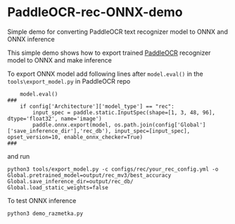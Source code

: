 # PaddleOCR-rec-ONNX-demo
Simple demo for converting PaddleOCR text recognizer model to ONNX and ONNX inference

This simple demo shows how to export trained [PaddleOCR](https://github.com/PaddlePaddle/PaddleOCR) recognizer model to ONNX and make inference

To export ONNX model add following lines after `model.eval()` in the `tools\export_model.py` in PaddleOCR repo

```
    model.eval()
###
    if config['Architecture']['model_type'] == "rec":
        input_spec = paddle.static.InputSpec(shape=[1, 3, 48, 96], dtype='float32', name='image')
        paddle.onnx.export(model, os.path.join(config['Global']['save_inference_dir'],'rec_db'), input_spec=[input_spec], opset_version=10, enable_onnx_checker=True)
###
```

and run 

```
python3 tools/export_model.py -c configs/rec/your_rec_config.yml -o Global.pretrained_model=output/rec_mv3/best_accuracy  Global.save_inference_dir=output/rec_db/ Global.load_static_weights=false 
```

To test ONNX inference
```
python3 demo_razmetka.py
```
